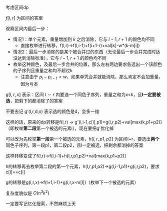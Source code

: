 考虑区间dp

$f[l,r]$ 为区间的答案

观察区间内最后一步：

- 情况1：单个元素，重量增加到 $k$ 之后消除，它与 $l-1,r+1$ 的颜色均不同
  - 直接枚举进行转移，f(l,r)->f(l,i-1)+f(i+1-r)+val[k]-w*(k-m[i])
- 情况2：最后一步消除的是某个被合并过的东西（无论最后一步合并完成时达没达到消除标准），它与 $l-1,r+1$ 的颜色均不同
- 枚举这种颜色，及最后一步合并的位置，那么左右两边要求各选出一个该颜色的子序列且重量之和均不超过k
  - 注意由于 $p_i-p_{i-1}<w$，如果单凭合并就能消除，那么肯定不会加重量，因为亏本

$g[l,r,x]$ 表示：区间 $l\sim r$ 内要选一个同色子序列，重量之和为x<k，且**l一定要被选**，把剩下的都消除了的答案

不要去记 g‘(l,r,d,x) 表示选的颜色是d，会多一维

这样的话，原来的dp转移是f(l,r) -> g'(l,i-1,c[i],p1)+g(i,r,p2)+val[max(k,p1+p2)]（即枚举**第二段**第一个被选的元素i），现在要把g'优化掉

可以改为先枚举**第一段**第一个被选的元素，$h[l,r,p1,p2]$ 为区间l~r，要选出**两个**同色子序列，第一段p1，第二段p2，且l一定被选，把剩余都消掉的答案

这样转移变成了f(l,r)->f(l,i-1)+h(l,r,p1,p2)+val[max(k,p1+p2)]

h的转移再去枚举第二段的第一个元素，h(l,r,p1,p2)->g(l,i-1,p1)+g(i,r,p2)，要求c[l]==c[i]

g的转移是g(l,r,x)->f(l+1,i-1)+g(i,r,x-m[l])（枚举下一个被选的元素）

复杂度貌似是 $O(n^3k^2)$

一定要写记忆化搜索，不然麻烦上天


